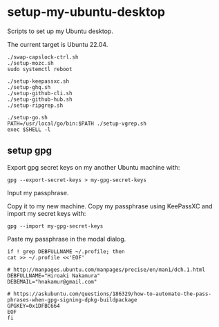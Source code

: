 setup-my-ubuntu-desktop
=======================

Scripts to set up my Ubuntu desktop.

The current target is Ubuntu 22.04.


```
./swap-capslock-ctrl.sh
./setup-mozc.sh
sudo systemctl reboot
```

```
./setup-keepassxc.sh
./setup-ghq.sh
./setup-github-cli.sh
./setup-github-hub.sh
./setup-ripgrep.sh
```

```
./setup-go.sh
PATH=/usr/local/go/bin:$PATH ./setup-vgrep.sh
exec $SHELL -l
```

## setup gpg

Export gpg secret keys on my another Ubuntu machine with:
```
gpg --export-secret-keys > my-gpg-secret-keys
```
Input my passphrase.

Copy it to my new machine.
Copy my passphrase using KeePassXC and import my secret keys with:
```
gpg --import my-gpg-secret-keys
```
Paste my passphrase in the modal dialog.

```
if ! grep DEBFULLNAME ~/.profile; then
cat >> ~/.profile <<'EOF'

# http://manpages.ubuntu.com/manpages/precise/en/man1/dch.1.html
DEBFULLNAME="Hiroaki Nakamura"
DEBEMAIL="hnakamur@gmail.com"

# https://askubuntu.com/questions/186329/how-to-automate-the-pass-phrases-when-gpg-signing-dpkg-buildpackage
GPGKEY=0x1DFBC664
EOF
fi
```
